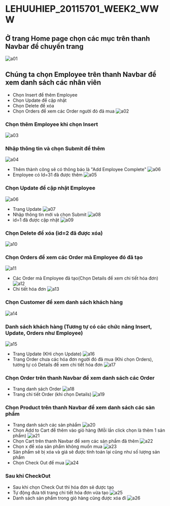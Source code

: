 # LEHUUHIEP_20115701_WEEK2_WWW

## Ở trang Home page chọn các mục trên thanh Navbar để chuyển trang
![a01](https://github.com/HacMuHai/www_week2/assets/125679401/312c515e-0bbe-455b-9580-b647fdbed5d2)
## Chúng ta chọn Employee trên thanh Navbar để xem danh sách các nhân viên
* Chọn Insert để thêm Employee
* Chọn Update để cập nhật
* Chọn Delete để xóa
* Chọn Orders để xem các Order người đó đã mua
![a02](https://github.com/HacMuHai/www_week2/assets/125679401/7b0e8f75-a8c4-4612-a91f-a071920bb1fb)
### Chọn thêm Employee khi chọn Insert
![a03](https://github.com/HacMuHai/www_week2/assets/125679401/c0ee3cc1-f443-4a8a-b8a5-99f1d720c1bc)
### Nhập thông tin và chọn Submit để thêm
![a04](https://github.com/HacMuHai/www_week2/assets/125679401/ce1c33f9-5774-449f-a882-1d8c8103a746)
* Thêm thành công sẽ có thông báo là "Add Employee Complete"
![a06](https://github.com/HacMuHai/www_week2/assets/125679401/4b43dc2f-368f-40e1-a5ba-1911c24c2cd9)
* Employee có Id=31 đã được thêm
![a05](https://github.com/HacMuHai/www_week2/assets/125679401/81307715-4301-4f31-9533-9a8882d0ea2c)

### Chọn Update để cập nhật Employee
![a06](https://github.com/HacMuHai/www_week2/assets/125679401/4b43dc2f-368f-40e1-a5ba-1911c24c2cd9)
* Trang Update
![a07](https://github.com/HacMuHai/www_week2/assets/125679401/7763f83e-7a94-47bb-9ce5-80225e3b7d57)
* Nhập thông tin mới và chọn Submit
![a08](https://github.com/HacMuHai/www_week2/assets/125679401/a9c30e6e-7b6d-42b9-9fd5-8238725a7a1f)
* id=1 đã được cập nhật
![a09](https://github.com/HacMuHai/www_week2/assets/125679401/26563f43-3239-4ef6-8a0f-e0a0cf9806fa)
### Chọn Delete để xóa (id=2 đã được xóa)
![a10](https://github.com/HacMuHai/www_week2/assets/125679401/a3e00404-a479-4e5b-ad84-be6eefbf8187)
### Chọn Orders để xem các Order mà Employee đó đã tạo
![a11](https://github.com/HacMuHai/www_week2/assets/125679401/7f0ff15b-f08c-4bfb-85ce-48b71d50aa56)
* Các Order mà Employee đã tạo(Chọn Details để xem chi tiết hóa đơn)
![a12](https://github.com/HacMuHai/www_week2/assets/125679401/4e8b2191-eb64-4ad8-a9ed-2ed0f4829380)
* Chi tiết hóa đơn
![a13](https://github.com/HacMuHai/www_week2/assets/125679401/a11bd559-4abe-42bf-bb19-04794fa53639)
### Chọn Customer để xem danh sách khách hàng
![a14](https://github.com/HacMuHai/www_week2/assets/125679401/11c530c2-9974-4dfa-b2e3-59c166617268)
### Danh sách khách hàng (Tương tự có các chức năng Insert, Update, Orders như Employee)
![a15](https://github.com/HacMuHai/www_week2/assets/125679401/0c7de2ba-9bfe-4393-b357-243aed0d9764)
* Trang Update (KHi chọn Update)
![a16](https://github.com/HacMuHai/www_week2/assets/125679401/fb8abcb0-f91f-4f36-9aaf-fef4cbc878d1)
* Trang Order chưa các hóa đơn người đó đã mua (Khi chọn Orders), tương tự có Details để xem chi tiết hóa đơn
![a17](https://github.com/HacMuHai/www_week2/assets/125679401/3fc01db7-c90c-461f-b10d-2d64160486fd)
### Chọn Order trên thanh Navbar để xem danh sách các Order
* Trang danh sách Order
![a18](https://github.com/HacMuHai/www_week2/assets/125679401/f1000a8f-e4b3-4106-884e-55b8217ec54b)
* Trang chi tiết Order (khi chọn Details)
![a19](https://github.com/HacMuHai/www_week2/assets/125679401/79a51b18-2829-4780-ac2e-8a4d7b89e701)
### Chọn Product trên thanh Navbar để xem danh sách các sản phẩm
* Trang danh sách các sản phảẩm
![a20](https://github.com/HacMuHai/www_week2/assets/125679401/30557c00-4c42-434c-87c3-a46ba53d68c5)
* Chọn Add to Cart để thêm vào giỏ hàng (Mỗi lần click chọn là thêm 1 sản phẩm)
![a21](https://github.com/HacMuHai/www_week2/assets/125679401/2aec7a2e-27ad-4f82-8d7e-96630cd579b4)
* Chọn Cart trên thanh Navbar để xem các sản phẩm đã thêm 
![a22](https://github.com/HacMuHai/www_week2/assets/125679401/9be102b5-9e94-46c7-acc8-2ce02598c4c3)
* Chọn x để xóa sản phẩm không muốn mua
![a23](https://github.com/HacMuHai/www_week2/assets/125679401/94bfc0c7-fe96-43c2-aa32-7908ee28c40a)
* Sản phẩm sẽ bị xóa và giá sẽ được tính toán lại cũng như số lượng sản phẩm
* Chọn Check Out để mua
![a24](https://github.com/HacMuHai/www_week2/assets/125679401/55c466c1-1601-44fe-acf1-61e48bc4ba53)
### Sau khi CheckOut
* Sau khi chọn Check Out thì hóa đơn sẽ được tạo
* Tự động đưa tới trang chi tiết hóa đơn vừa tạo
![a25](https://github.com/HacMuHai/www_week2/assets/125679401/59ac0807-580b-4beb-9781-05383960af83)
* Danh sách sản phẩm trong giỏ hàng cũng được xóa đi
  ![a26](https://github.com/HacMuHai/www_week2/assets/125679401/ccb4e55f-bec1-421a-9588-080ca7864f64)